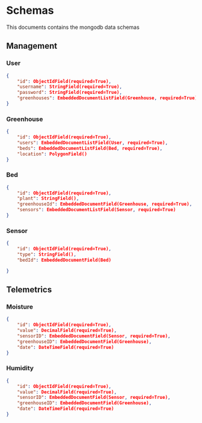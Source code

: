 # Schemas

This documents contains the mongodb data schemas

## Management

### User

```json
{
    "id": ObjectIdField(required=True),
    "username": StringField(required=True),
    "password": StringField(required=True),
    "greenhouses": EmbeddedDocumentListField(Greenhouse, required=True)
}
```

### Greenhouse

```json
{
    "id": ObjectIdField(required=True),
    "users": EmbeddedDocumentListField(User, required=True),
    "beds": EmbeddedDocumentListField(Bed, required=True),
    "location": PolygonField()
}
```

### Bed

```json
{
    "id": ObjectIdField(required=True),
    "plant": StringField(),
    "greenhouseId": EmbeddedDocumentField(Greenhouse, required=True),
    "sensors": EmbeddedDocumentListField(Sensor, required=True)
}
```

### Sensor

```json
{
    "id": ObjectIdField(required=True),
    "type": StringField(),
    "bedId": EmbeddedDocumentField(Bed)

}
```

## Telemetrics

### Moisture

```json
{
    "id": ObjectIdField(required=True),
    "value": DecimalField(required=True),
    "sensorID": EmbeddedDocumentField(Sensor, required=True),
    "greenhouseID": EmbeddedDocumentField(Greenhouse),
    "date": DateTimeField(required=True)
}
```

### Humidity

```json
{
    "id": ObjectIdField(required=True),
    "value": DecimalField(required=True),
    "sensorID": EmbeddedDocumentField(Sensor, required=True),
    "greenhouseID": EmbeddedDocumentField(Greenhouse),
    "date": DateTimeField(required=True)
}
```

